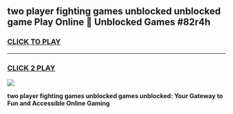 
## two player fighting games unblocked unblocked game Play Online 👋 Unblocked Games #82r4h
<h3>
<a href="https://premium.freeplayer.one?title=two_player_fighting_games_unblocked&ref=21F">CLICK TO PLAY</a></h3>
<hr>

<h3>
<a href="https://premium.freeplayer.one?title=two_player_fighting_games_unblocked&ref=21F">CLICK 2 PLAY</a>
  
</h3>

<a href="https://premium.freeplayer.one?title=two_player_fighting_games_unblocked&ref=21F/"><img src="https://clearcache.store/games.png"></a>


**two player fighting games unblocked games unblocked: Your Gateway to Fun and Accessible Online Gaming**
